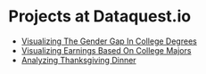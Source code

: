 # Projects at Dataquest.io
- [Visualizing The Gender Gap In College Degrees](https://github.com/wangjy38/Projects_from_Dataquest/blob/master/percent-bachelors-degrees-women-usa.ipynb)
- [Visualizing Earnings Based On College Majors](https://github.com/wangjy38/Projects_from_Dataquest/blob/master/recent-grads.ipynb)
- [Analyzing Thanksgiving Dinner](https://github.com/wangjy38/Projects_from_Dataquest/blob/master/thanksgiving.ipynb)
